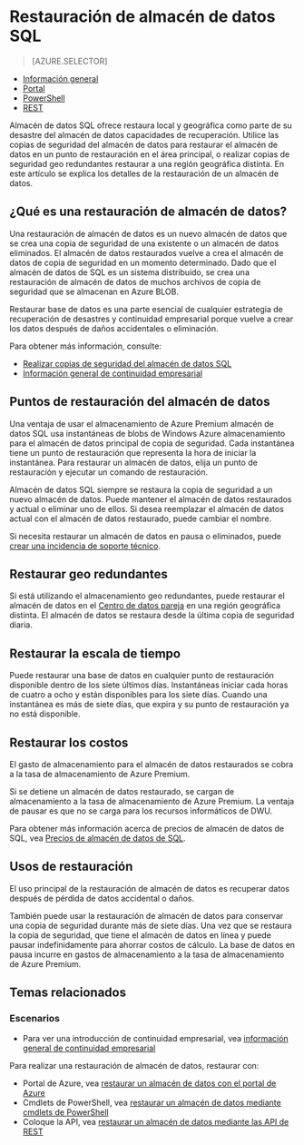 <properties
   pageTitle="Restauración de almacén de datos SQL | Microsoft Azure"
   description="Descripción general de las opciones de restauración de la base de datos para recuperar una base de datos en el almacén de datos de SQL Azure."
   services="sql-data-warehouse"
   documentationCenter="NA"
   authors="Lakshmi1812"
   manager="barbkess"
   editor=""/>

<tags
   ms.service="sql-data-warehouse"
   ms.devlang="NA"
   ms.topic="article"
   ms.tgt_pltfrm="NA"
   ms.workload="data-services"
   ms.date="09/29/2016"
   ms.author="lakshmir;barbkess;sonyama"/>


# <a name="sql-data-warehouse-restore"></a>Restauración de almacén de datos SQL

> [AZURE.SELECTOR]
- [Información general][]
- [Portal][]
- [PowerShell][]
- [REST][]

Almacén de datos SQL ofrece restaura local y geográfica como parte de su desastre del almacén de datos capacidades de recuperación. Utilice las copias de seguridad del almacén de datos para restaurar el almacén de datos en un punto de restauración en el área principal, o realizar copias de seguridad geo redundantes restaurar a una región geográfica distinta. En este artículo se explica los detalles de la restauración de un almacén de datos.

## <a name="what-is-a-data-warehouse-restore"></a>¿Qué es una restauración de almacén de datos?

Una restauración de almacén de datos es un nuevo almacén de datos que se crea una copia de seguridad de una existente o un almacén de datos eliminados. El almacén de datos restaurados vuelve a crea el almacén de datos de copia de seguridad en un momento determinado. Dado que el almacén de datos de SQL es un sistema distribuido, se crea una restauración de almacén de datos de muchos archivos de copia de seguridad que se almacenan en Azure BLOB. 

Restaurar base de datos es una parte esencial de cualquier estrategia de recuperación de desastres y continuidad empresarial porque vuelve a crear los datos después de daños accidentales o eliminación.

Para obtener más información, consulte:

-  [Realizar copias de seguridad del almacén de datos SQL](sql-data-warehouse-backups.md)
-  [Información general de continuidad empresarial](../sql-database/sql-database-business-continuity.md)

## <a name="data-warehouse-restore-points"></a>Puntos de restauración del almacén de datos

Una ventaja de usar el almacenamiento de Azure Premium almacén de datos SQL usa instantáneas de blobs de Windows Azure almacenamiento para el almacén de datos principal de copia de seguridad. Cada instantánea tiene un punto de restauración que representa la hora de iniciar la instantánea. Para restaurar un almacén de datos, elija un punto de restauración y ejecutar un comando de restauración.  

Almacén de datos SQL siempre se restaura la copia de seguridad a un nuevo almacén de datos. Puede mantener el almacén de datos restaurados y actual o eliminar uno de ellos. Si desea reemplazar el almacén de datos actual con el almacén de datos restaurado, puede cambiar el nombre.

Si necesita restaurar un almacén de datos en pausa o eliminados, puede [crear una incidencia de soporte técnico](sql-data-warehouse-get-started-create-support-ticket.md). 

<!-- 
### Can I restore a deleted data warehouse?

Yes, you can restore the last available restore point.

Yes, for the next seven calendar days. When you delete a data warehouse, SQL Data Warehouse actually keeps the data warehouse and its snapshots for seven days just in case you need the data. After seven days, you won't be able to restore to any of the restore points. -->

## <a name="geo-redundant-restore"></a>Restaurar geo redundantes

Si está utilizando el almacenamiento geo redundantes, puede restaurar el almacén de datos en el [Centro de datos pareja](../best-practices-availability-paired-regions.md) en una región geográfica distinta. El almacén de datos se restaura desde la última copia de seguridad diaria. 

## <a name="restore-timeline"></a>Restaurar la escala de tiempo

Puede restaurar una base de datos en cualquier punto de restauración disponible dentro de los siete últimos días. Instantáneas iniciar cada horas de cuatro a ocho y están disponibles para los siete días. Cuando una instantánea es más de siete días, que expira y su punto de restauración ya no está disponible.

## <a name="restore-costs"></a>Restaurar los costos

El gasto de almacenamiento para el almacén de datos restaurados se cobra a la tasa de almacenamiento de Azure Premium. 

Si se detiene un almacén de datos restaurado, se cargan de almacenamiento a la tasa de almacenamiento de Azure Premium. La ventaja de pausar es que no se carga para los recursos informáticos de DWU.

Para obtener más información acerca de precios de almacén de datos de SQL, vea [Precios de almacén de datos de SQL](https://azure.microsoft.com/pricing/details/sql-data-warehouse/).

## <a name="uses-for-restore"></a>Usos de restauración

El uso principal de la restauración de almacén de datos es recuperar datos después de pérdida de datos accidental o daños.

También puede usar la restauración de almacén de datos para conservar una copia de seguridad durante más de siete días. Una vez que se restaura la copia de seguridad, que tiene el almacén de datos en línea y puede pausar indefinidamente para ahorrar costos de cálculo. La base de datos en pausa incurre en gastos de almacenamiento a la tasa de almacenamiento de Azure Premium. 

## <a name="related-topics"></a>Temas relacionados

### <a name="scenarios"></a>Escenarios

- Para ver una introducción de continuidad empresarial, vea [información general de continuidad empresarial](../sql-database/sql-database-business-continuity.md)


<!-- ### Tasks -->

Para realizar una restauración de almacén de datos, restaurar con:

- Portal de Azure, vea [restaurar un almacén de datos con el portal de Azure](sql-data-warehouse-restore-database-portal.md)
- Cmdlets de PowerShell, vea [restaurar un almacén de datos mediante cmdlets de PowerShell](sql-data-warehouse-restore-database-powershell.md)
- Coloque la API, vea [restaurar un almacén de datos mediante las API de REST](sql-data-warehouse-restore-database-rest-api.md)

<!-- ### Tutorials -->

<!--Image references-->

<!--Article references-->
[Azure SQL Database business continuity overview]: ../sql-database/sql-database-business-continuity.md
[Información general]: ./sql-data-warehouse-restore-database-overview.md
[Portal]: ./sql-data-warehouse-restore-database-portal.md
[PowerShell]: ./sql-data-warehouse-restore-database-powershell.md
[REST]: ./sql-data-warehouse-restore-database-rest-api.md

<!--MSDN references-->


<!--Other Web references-->
